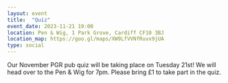 ```yaml
---
layout: event
title:  "Quiz"
event_date: 2023-11-21 19:00
location: Pen & Wig, 1 Park Grove, Cardiff CF10 3BJ
location_map: https://goo.gl/maps/XW9LfVVNfRuvx9jUA
type: social
---
```


Our November PGR pub quiz will be taking place on Tuesday 21st! We will head over to the Pen & Wig for 7pm. Please bring £1 to take part in the quiz.
